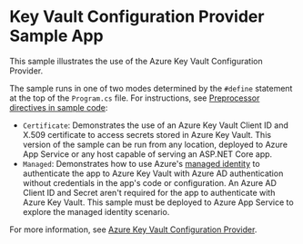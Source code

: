 # Key Vault Configuration Provider Sample App

This sample illustrates the use of the Azure Key Vault Configuration Provider.

The sample runs in one of two modes determined by the `#define` statement at the top of the `Program.cs` file. For instructions, see [Preprocessor directives in sample code](https://learn.microsoft.com/aspnet/core#preprocessor-directives-in-sample-code):

* `Certificate`: Demonstrates the use of an Azure Key Vault Client ID and X.509 certificate to access secrets stored in Azure Key Vault. This version of the sample can be run from any location, deployed to Azure App Service or any host capable of serving an ASP.NET Core app.
* `Managed`: Demonstrates how to use Azure's [managed identity](https://learn.microsoft.com/azure/active-directory/managed-identities-azure-resources/overview) to authenticate the app to Azure Key Vault with Azure AD authentication without credentials in the app's code or configuration. An Azure AD Client ID and Secret aren't required for the app to authenticate with Azure Key Vault. This sample must be deployed to Azure App Service to explore the managed identity scenario.

For more information, see [Azure Key Vault Configuration Provider](https://learn.microsoft.com/aspnet/core/security/key-vault-configuration).

